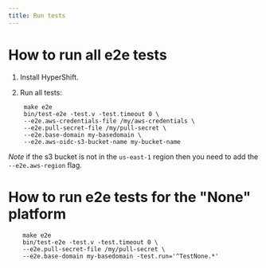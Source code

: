 ```yaml
---
title: Run tests
---
```


# How to run all e2e tests

1. Install HyperShift.
2. Run all tests:

        make e2e
        bin/test-e2e -test.v -test.timeout 0 \
        --e2e.aws-credentials-file /my/aws-credentials \
        --e2e.pull-secret-file /my/pull-secret \
        --e2e.base-domain my-basedomain \
        --e2e.aws-oidc-s3-bucket-name my-bucket-name

*Note* if the s3 bucket is not in the `us-east-1` region then you need to add the `--e2e.aws-region` flag.

# How to run e2e tests for the "None" platform

        make e2e
        bin/test-e2e -test.v -test.timeout 0 \
        --e2e.pull-secret-file /my/pull-secret \
        --e2e.base-domain my-basedomain -test.run='^TestNone.*'
